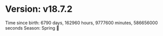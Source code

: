 # Version: v18.7.2
Time since birth: 6790 days, 162960 hours, 9777600 minutes, 586656000 seconds
Season: Spring 🌸
